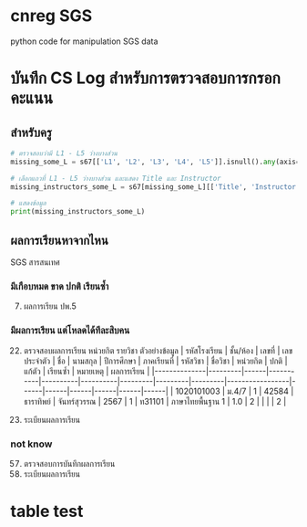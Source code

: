 # cnreg SGS
python code for manipulation SGS data
# บันทึก CS Log สำหรับการตรวจสอบการกรอกคะแนน
## สำหรับครู

```python
# ตรวจสอบว่ามี L1 - L5 ว่างบางส่วน
missing_some_L = s67[['L1', 'L2', 'L3', 'L4', 'L5']].isnull().any(axis=1)

# เลือกแถวที่ L1 - L5 ว่างบางส่วน และแสดง Title และ Instructor
missing_instructors_some_L = s67[missing_some_L][['Title', 'Instructor', 'L1', 'L2', 'L3', 'L4', 'L5']]

# แสดงข้อมูล
print(missing_instructors_some_L)
```
	
	
## ผลการเรียนหาจากไหน
SGS สารสนเทศ 
### มีเกือบหมด ขาด ปกติ เรียนซ้ำ
7. ผลการเรียน ปพ.5
### มีผลการเรียน แต่โหลดได้ทีละสิบคน
22. ตรวจสอบผลการเรียน หน่วยกิต รายวิชา
ตัวอย่างข้อมูล
| รหัสโรงเรียน  | ชั้น/ห้อง  | เลขที่ | เลขประจำตัว | ชื่อ       | นามสกุล     | ปีการศึกษา | ภาคเรียนที่ | รหัสวิชา  | ชื่อวิชา            | หน่วยกิต | ปกติ | แก้ตัว | เรียนซ้ำ | หมายเหตุ | ผลการเรียน |
|--------------|---------|------|-----------|----------|----------|---------|---------|---------|-----------------|------|------|------|------|------|------|
| 1020101003   | ม.4/7   | 1    | 42584     | ธาราทิพย์ | จันทร์สุวรรณ | 2567    | 1       | ท31101  | ภาษาไทยพื้นฐาน 1  | 1.0  | 2    |      |      |      | 2    |

44. ระเบียนผลการเรียน
### not know
57. ตรวจสอบการบันทึกผลการเรียน
80. ระเบียนผลการเรียน

# table test

